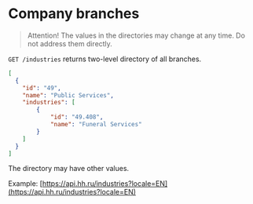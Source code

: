 # Company branches

> Attention! The values in the directories may change at any time. Do not address them directly.

`GET /industries` returns two-level directory of all branches.

```json
[
  {
    "id": "49",
    "name": "Public Services",
    "industries": [
        {
            "id": "49.408",
            "name": "Funeral Services"
        }
    ]
  }
]
```

The directory may have other values.

Example: [https://api.hh.ru/industries?locale=EN](https://api.hh.ru/industries?locale=EN)
